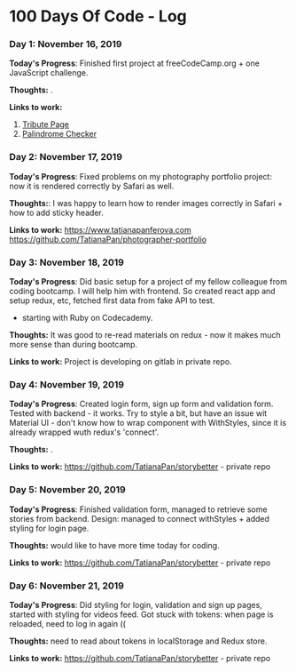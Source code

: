 # 100 Days Of Code - Log

### Day 1: November 16, 2019 

**Today's Progress**: Finished first project at freeCodeCamp.org + one JavaScript challenge.

**Thoughts:** .

**Links to work:** 
1. [Tribute Page](https://codepen.io/tatianapan/pen/QWWJgVN)
2. [Palindrome Checker](https://www.freecodecamp.org/learn/javascript-algorithms-and-data-structures/javascript-algorithms-and-data-structures-projects/palindrome-checker)

### Day 2: November 17, 2019

**Today's Progress**: Fixed problems on my photography portfolio project: now it is rendered correctly by Safari as well.

**Thoughts:**: I was happy to learn how to render images correctly in Safari + how to add sticky header.

**Links to work:** 
https://www.tatianapanferova.com
https://github.com/TatianaPan/photographer-portfolio

### Day 3: November 18, 2019

**Today's Progress**: Did basic setup for a project of my fellow colleague from coding bootcamp. I will help him with frontend. So created react app and setup redux, etc, fetched first data from fake API to test.
+ starting with Ruby on Codecademy.

**Thoughts:** It was good to re-read materials on redux - now it makes much more sense than during bootcamp.

**Links to work:** 
Project is developing on gitlab in private repo. 

### Day 4: November 19, 2019 

**Today's Progress**: Created login form, sign up form and validation form. Tested with backend - it works. Try to style a bit, but have an issue wit Material UI - don't know how to wrap component with WithStyles, since it is already wrapped wuth redux's 'connect'.

**Thoughts:** .

**Links to work:** 
https://github.com/TatianaPan/storybetter - private repo

### Day 5: November 20, 2019 

**Today's Progress**: Finished validation form, managed to retrieve some stories from backend. Design: managed to connect withStyles + added styling for login page.

**Thoughts:** would like to have more time today for coding.

**Links to work:** 
https://github.com/TatianaPan/storybetter - private repo

### Day 6: November 21, 2019 

**Today's Progress**: Did styling for login, validation and sign up pages, started with styling for videos feed. Got stuck with tokens: when page is reloaded, need to log in again ((

**Thoughts:** need to read about tokens in localStorage and Redux store.

**Links to work:** 
https://github.com/TatianaPan/storybetter - private repo



